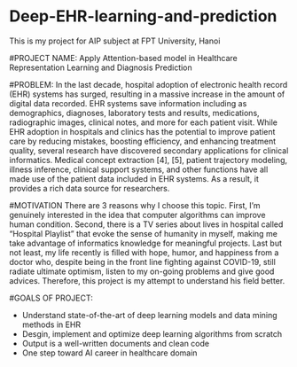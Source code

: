 # Deep-EHR-learning-and-prediction
This is my project for AIP subject at FPT University, Hanoi

#PROJECT NAME: 
Apply Attention-based model in Healthcare Representation Learning and Diagnosis Prediction

#PROBLEM:
In the last decade, hospital adoption of electronic health record (EHR) systems has surged, resulting in a massive increase in the amount of digital data recorded. EHR systems save information including as demographics, diagnoses, laboratory tests and results, medications, radiographic images, clinical notes, and more for each patient visit.
While EHR adoption in hospitals and clinics has the potential to improve patient care by reducing mistakes, boosting efficiency, and enhancing treatment quality, several research have discovered secondary applications for clinical informatics. Medical concept extraction [4], [5], patient trajectory modeling, illness inference, clinical support systems, and other functions have all made use of the patient data included in EHR systems. As a result, it provides a rich data source for researchers.

#MOTIVATION
There are 3 reasons why I choose this topic.
First, I’m genuinely interested in the idea that computer algorithms can improve human condition. 
Second, there is a TV series about lives in hospital called “Hospital Playlist” that evoke the sense of humanity in myself, making me take advantage of informatics knowledge for meaningful projects. 
Last but not least, my life recently is filled with hope, humor, and happiness from a doctor who, despite being in the front line fighting against COVID-19, still radiate ultimate optimism, listen to my on-going problems and give good advices. Therefore, this project is my attempt to understand his field better.

#GOALS OF PROJECT:
-	Understand state-of-the-art of deep learning models and data mining  methods in EHR 
-	Desgin, implement and optimize deep learning algorithms from scratch
-	Output is a well-written documents and clean code
-	One step toward AI career in healthcare domain

